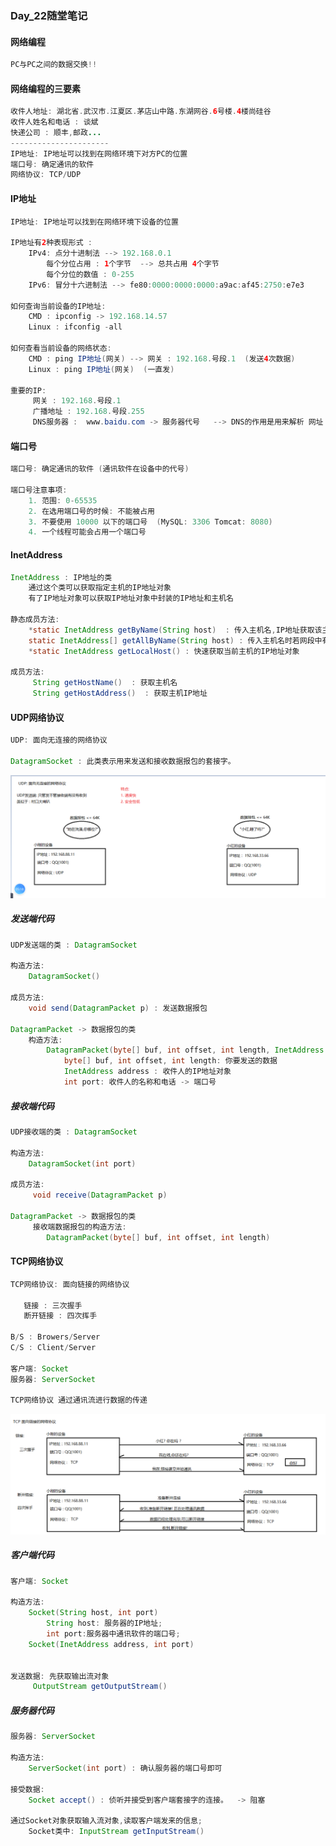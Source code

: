 ### Day_22随堂笔记

#### 网络编程

```java
PC与PC之间的数据交换!!    
```

#### 网络编程的三要素

```java
收件人地址: 湖北省.武汉市.江夏区.茅店山中路.东湖网谷.6号楼.4楼尚硅谷
收件人姓名和电话 : 谈斌
快递公司 : 顺丰,邮政...    
----------------------
IP地址: IP地址可以找到在网络环境下对方PC的位置
端口号: 确定通讯的软件
网络协议: TCP/UDP
```

#### IP地址

```java
IP地址: IP地址可以找到在网络环境下设备的位置
    
IP地址有2种表现形式 :
	IPv4: 点分十进制法 --> 192.168.0.1 
        每个分位占用 : 1个字节  --> 总共占用 4个字节 
        每个分位的数值 : 0-255    
	IPv6: 冒分十六进制法 --> fe80:0000:0000:0000:a9ac:af45:2750:e7e3
        
如何查询当前设备的IP地址: 
	CMD : ipconfig -> 192.168.14.57
    Linux : ifconfig -all    
        
如何查看当前设备的网络状态: 
	CMD : ping IP地址(网关) --> 网关 : 192.168.号段.1  (发送4次数据)
    Linux : ping IP地址(网关)  (一直发)
        
重要的IP:
	 网关 : 192.168.号段.1
     广播地址 : 192.168.号段.255
     DNS服务器 :  www.baidu.com -> 服务器代号   --> DNS的作用是用来解析 网址  
```

#### 端口号

```java
端口号: 确定通讯的软件 (通讯软件在设备中的代号)
    
端口号注意事项:
	1. 范围: 0-65535
    2. 在选用端口号的时候: 不能被占用
    3. 不要使用 10000 以下的端口号  (MySQL: 3306 Tomcat: 8080)
    4. 一个线程可能会占用一个端口号            
```

#### InetAddress

```java
InetAddress : IP地址的类
	通过这个类可以获取指定主机的IP地址对象   
    有了IP地址对象可以获取IP地址对象中封装的IP地址和主机名
    
静态成员方法:
	*static InetAddress getByName(String host)  : 传入主机名,IP地址获取该主机的IP地址对象
    static InetAddress[] getAllByName(String host) : 传入主机名时若网段中有重复的主机名,会把该主机的IP地址都获取存储到 InetAddress[]
    *static InetAddress getLocalHost() : 快速获取当前主机的IP地址对象   
        
成员方法:
	 String getHostName()  : 获取主机名
     String getHostAddress()  : 获取主机IP地址    
```

#### UDP网络协议

```java
UDP: 面向无连接的网络协议
    
DatagramSocket : 此类表示用来发送和接收数据报包的套接字。    
```

![image-20211117104119471](谈斌_Day_22随堂笔记.assets/image-20211117104119471.png)

##### 发送端代码

```java
UDP发送端的类 : DatagramSocket
    
构造方法:
	DatagramSocket() 

成员方法:
	void send(DatagramPacket p) : 发送数据报包 
        
DatagramPacket -> 数据报包的类        
	构造方法:
		DatagramPacket(byte[] buf, int offset, int length, InetAddress address, int port) 
            byte[] buf, int offset, int length: 你要发送的数据
            InetAddress address : 收件人的IP地址对象
            int port: 收件人的名称和电话 -> 端口号    
```

##### 接收端代码

```java
UDP接收端的类 : DatagramSocket
    
构造方法:
	DatagramSocket(int port) 
        
成员方法:
	 void receive(DatagramPacket p) 

DatagramPacket -> 数据报包的类  
     接收端数据报包的构造方法:
		DatagramPacket(byte[] buf, int offset, int length) 
```

#### TCP网络协议

```java
TCP网络协议: 面向链接的网络协议
    
   链接 : 三次握手
   断开链接 : 四次挥手    
       
B/S : Browers/Server
C/S : Client/Server
    
客户端: Socket
服务器: ServerSocket
    
TCP网络协议 通过通讯流进行数据的传递    
```

![image-20211117170133619](谈斌_Day_22随堂笔记.assets/image-20211117170133619.png)

##### 客户端代码

```java
客户端: Socket

构造方法:
	Socket(String host, int port) 
        String host: 服务器的IP地址;
		int port:服务器中通讯软件的端口号;
    Socket(InetAddress address, int port)  

        
发送数据: 先获取输出流对象
	 OutputStream getOutputStream()  
```

##### 服务器代码

```java
服务器: ServerSocket
   
构造方法:    
	ServerSocket(int port) : 确认服务器的端口号即可
        
接受数据:
	Socket accept() : 侦听并接受到客户端套接字的连接。  -> 阻塞
        
通过Socket对象获取输入流对象,读取客户端发来的信息; 
	Socket类中: InputStream getInputStream()
```

